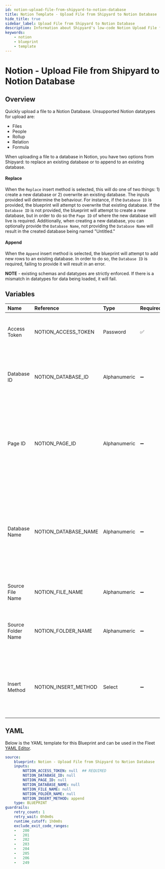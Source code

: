 ```yaml
---
id: notion-upload-file-from-shipyard-to-notion-database
title: Notion Template - Upload File from Shipyard to Notion Database
hide_title: true
sidebar_label: Upload File from Shipyard to Notion Database
description: Information about Shipyard's low-code Notion Upload File from Shipyard to Notion Database blueprint. Quickly upload a file to a Notion Database 
keywords:
    - notion
    - blueprint
    - template
---
```


# Notion - Upload File from Shipyard to Notion Database

## Overview
Quickly upload a file to a Notion Database. Unsupported Notion datatypes for upload are:
- Files
- People
- Rollup
- Relation
- Formula

When uploading a file to a database in Notion, you have two options from Shipyard: to replace an existing database or to append to an existing database. 

#### Replace
When the `Replace` insert method is selected, this will do one of two things: 1) create a new database or 2) overwrite an existing database. The inputs provided will determine the behaviour. For instance, if the `Database ID` is provided, the blueprint will attempt to overwrite that existing database. If the `Database ID` is not provided, the blueprint will attempt to create a new database, but in order to do so the `Page ID` of where the new database will live is required. Additionally, when creating a new database, you can optionally provide the `Database Name`, not providing the `Database Name` will result in the created database being named "Untitled."

#### Append
When the `Append` insert method is selected, the blueprint will attempt to add new rows to an existing database. In order to do so, the `Database ID` is required, failing to provide it will result in an error.


**NOTE** - existing schemas and datatypes are strictly enforced. If there is a mismatch in datatypes for data being loaded, it will fail.
## Variables

| Name               | Reference            | Type         | Required           | Default  | Options                                                                | Description                                                                                                                                                    |
|:-------------------|:---------------------|:-------------|:-------------------|:---------|:-----------------------------------------------------------------------|:---------------------------------------------------------------------------------------------------------------------------------------------------------------|
| Access Token       | NOTION_ACCESS_TOKEN  | Password     | :white_check_mark: | -        | -                                                                      | The access token assigned to the integration created                                                                                                           |
| Database ID        | NOTION_DATABASE_ID   | Alphanumeric | :heavy_minus_sign: | -        | -                                                                      | The ID of the notion database found in the URL. Is necessary if `Append` is selected                                                                           |
| Page ID            | NOTION_PAGE_ID       | Alphanumeric | :heavy_minus_sign: | -        | -                                                                      | The parent page ID where the Database will reside. Is only necessary if `Replace` is selected and the database doesn't exist.                                  |
| Database Name      | NOTION_DATABASE_NAME | Alphanumeric | :heavy_minus_sign: | -        | -                                                                      | The optional name of the database to be created. If `Replace` is selected and the database doesn't exist, this will provide a name for the one that is created |
| Source File Name   | NOTION_FILE_NAME     | Alphanumeric | :heavy_minus_sign: | -        | -                                                                      | The name of the file to load to Notion                                                                                                                         |
| Source Folder Name | NOTION_FOLDER_NAME   | Alphanumeric | :heavy_minus_sign: | -        | -                                                                      | The optional name of the folder containing the file to load to Notion                                                                                          |
| Insert Method      | NOTION_INSERT_METHOD | Select       | :heavy_minus_sign: | `append` | Append: `append`<br></br><br></br>Replace: `replace`<br></br><br></br> | The option to overwrite an existing database, or append additional rows                                                                                        |


## YAML
Below is the YAML template for this Blueprint and can be used in the Fleet [YAML Editor](../../reference/fleets/yaml-editor.md).
```yaml
source:
    blueprint: Notion - Upload File from Shipyard to Notion Database
    inputs:
        NOTION_ACCESS_TOKEN: null  ## REQUIRED
        NOTION_DATABASE_ID: null
        NOTION_PAGE_ID: null
        NOTION_DATABASE_NAME: null
        NOTION_FILE_NAME: null
        NOTION_FOLDER_NAME: null
        NOTION_INSERT_METHOD: append
    type: BLUEPRINT
guardrails:
    retry_count: 1
    retry_wait: 0h0m0s
    runtime_cutoff: 1h0m0s
    exclude_exit_code_ranges:
    -   200
    -   201
    -   202
    -   203
    -   204
    -   205
    -   206
    -   249

```
